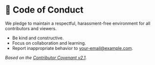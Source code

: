 # 🧭 Code of Conduct

We pledge to maintain a respectful, harassment-free environment for all contributors and viewers.

- Be kind and constructive.  
- Focus on collaboration and learning.  
- Report inappropriate behavior to your-email@example.com.  

*Based on the [Contributor Covenant v2.1](https://www.contributor-covenant.org/version/2/1/code_of_conduct/).*
